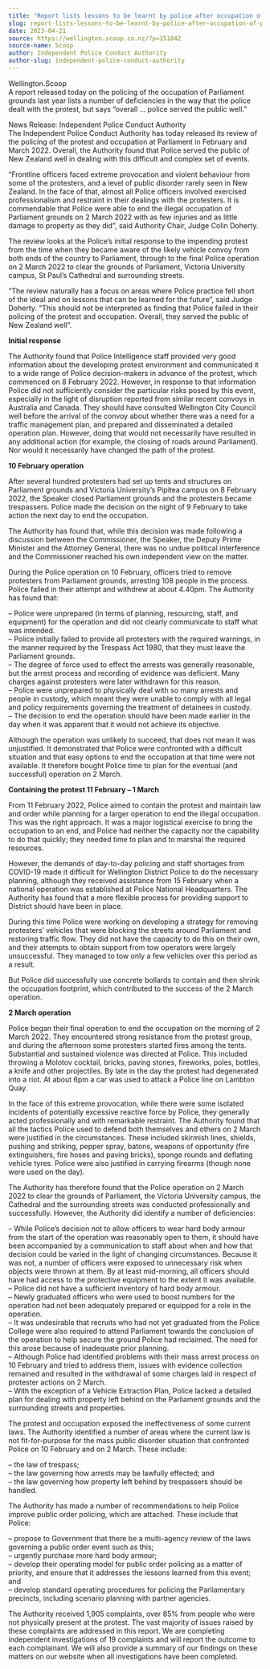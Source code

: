 ```yaml
---
title: "Report lists lessons to be learnt by police after occupation of Parliament"
slug: report-lists-lessons-to-be-learnt-by-police-after-occupation-of-parliament
date: 2023-04-21
source: https://wellington.scoop.co.nz/?p=151842
source-name: Scoop
author: Independent Police Conduct Authority
author-slug: independent-police-conduct-authority
---
```

<p>Wellington.Scoop<br>
A report released today on the policing of the occupation of Parliament grounds last year lists a number of deficiencies in the way that the police dealt with the protest, but says “overall … police served the public well.”<span id="more-151842"></span></p>

<p>News Release: Independent Police Conduct Authority<br>
The Independent Police Conduct Authority has today released its review of the policing of the protest and occupation at Parliament in February and March 2022. Overall, the Authority found that Police served the public of New Zealand well in dealing with this difficult and complex set of events.</p>

<p>“Frontline officers faced extreme provocation and violent behaviour from some of the protesters, and a level of public disorder rarely seen in New Zealand. In the face of that, almost all Police officers involved exercised professionalism and restraint in their dealings with the protesters. It is commendable that Police were able to end the illegal occupation of Parliament grounds on 2 March 2022 with as few injuries and as little damage to property as they did”, said Authority Chair, Judge Colin Doherty.</p>

<p>The review looks at the Police’s initial response to the impending protest from the time when they became aware of the likely vehicle convoy from both ends of the country to Parliament, through to the final Police operation on 2 March 2022 to clear the grounds of Parliament, Victoria University campus, St Paul’s Cathedral and surrounding streets.</p>

<p>“The review naturally has a focus on areas where Police practice fell short of the ideal and on lessons that can be learned for the future”, said Judge Doherty. “This should not be interpreted as finding that Police failed in their policing of the protest and occupation. Overall, they served the public of New Zealand well”.</p>

<p><strong>Initial response</strong></p>

<p>The Authority found that Police Intelligence staff provided very good information about the developing protest environment and communicated it to a wide range of Police decision-makers in advance of the protest, which commenced on 8 February 2022. However, in response to that information Police did not sufficiently consider the particular risks posed by this event, especially in the light of disruption reported from similar recent convoys in Australia and Canada. They should have consulted Wellington City Council well before the arrival of the convoy about whether there was a need for a traffic management plan, and prepared and disseminated a detailed operation plan. However, doing that would not necessarily have resulted in any additional action (for example, the closing of roads around Parliament). Nor would it necessarily have changed the path of the protest.</p>

<p><strong>10 February operation</strong></p>

<p>After several hundred protesters had set up tents and structures on Parliament grounds and Victoria University’s Pipitea campus on 8 February 2022, the Speaker closed Parliament grounds and the protesters became trespassers. Police made the decision on the night of 9 February to take action the next day to end the occupation.</p>

<p>The Authority has found that, while this decision was made following a discussion between the Commissioner, the Speaker, the Deputy Prime Minister and the Attorney General, there was no undue political interference and the Commissioner reached his own independent view on the matter.</p>

<p>During the Police operation on 10 February, officers tried to remove protesters from Parliament grounds, arresting 108 people in the process. Police failed in their attempt and withdrew at about 4.40pm. The Authority has found that:</p>

<p>–    Police were unprepared (in terms of planning, resourcing, staff, and equipment) for the operation and did not clearly communicate to staff what was intended.<br>
–    Police initially failed to provide all protesters with the required warnings, in the manner required by the Trespass Act 1980, that they must leave the Parliament grounds.<br>
–    The degree of force used to effect the arrests was generally reasonable, but the arrest process and recording of evidence was deficient. Many charges against protesters were later withdrawn for this reason.<br>
–    Police were unprepared to physically deal with so many arrests and people in custody, which meant they were unable to comply with all legal and policy requirements governing the treatment of detainees in custody.<br>
 –   The decision to end the operation should have been made earlier in the day when it was apparent that it would not achieve its objective.</p>

<p>Although the operation was unlikely to succeed, that does not mean it was unjustified. It demonstrated that Police were confronted with a difficult situation and that easy options to end the occupation at that time were not available. It therefore bought Police time to plan for the eventual (and successful) operation on 2 March.</p>

<p><strong>Containing the protest 11 February – 1 March</strong></p>

<p>From 11 February 2022, Police aimed to contain the protest and maintain law and order while planning for a larger operation to end the illegal occupation. This was the right approach. It was a major logistical exercise to bring the occupation to an end, and Police had neither the capacity nor the capability to do that quickly; they needed time to plan and to marshal the required resources.</p>

<p>However, the demands of day-to-day policing and staff shortages from COVID-19 made it difficult for Wellington District Police to do the necessary planning, although they received assistance from 15 February when a national operation was established at Police National Headquarters. The Authority has found that a more flexible process for providing support to District should have been in place.</p>

<p>During this time Police were working on developing a strategy for removing protesters’ vehicles that were blocking the streets around Parliament and restoring traffic flow. They did not have the capacity to do this on their own, and their attempts to obtain support from tow operators were largely unsuccessful. They managed to tow only a few vehicles over this period as a result.</p>

<p>But Police did successfully use concrete bollards to contain and then shrink the occupation footprint, which contributed to the success of the 2 March operation.</p>

<p><strong>2 March operation</strong></p>

<p>Police began their final operation to end the occupation on the morning of 2 March 2022. They encountered strong resistance from the protest group, and during the afternoon some protesters started fires among the tents. Substantial and sustained violence was directed at Police. This included throwing a Molotov cocktail, bricks, paving stones, fireworks, poles, bottles, a knife and other projectiles. By late in the day the protest had degenerated into a riot. At about 6pm a car was used to attack a Police line on Lambton Quay.</p>

<p>In the face of this extreme provocation, while there were some isolated incidents of potentially excessive reactive force by Police, they generally acted professionally and with remarkable restraint. The Authority found that all the tactics Police used to defend both themselves and others on 2 March were justified in the circumstances. These included skirmish lines, shields, pushing and striking, pepper spray, batons, weapons of opportunity (fire extinguishers, fire hoses and paving bricks), sponge rounds and deflating vehicle tyres. Police were also justified in carrying firearms (though none were used on the day).</p>

<p>The Authority has therefore found that the Police operation on 2 March 2022 to clear the grounds of Parliament, the Victoria University campus, the Cathedral and the surrounding streets was conducted professionally and successfully. However, the Authority did identify a number of deficiencies:</p>

<p>–    While Police’s decision not to allow officers to wear hard body armour from the start of the operation was reasonably open to them, it should have been accompanied by a communication to staff about when and how that decision could be varied in the light of changing circumstances. Because it was not, a number of officers were exposed to unnecessary risk when objects were thrown at them. By at least mid-morning, all officers should have had access to the protective equipment to the extent it was available.<br>
 –   Police did not have a sufficient inventory of hard body armour.<br>
 –   Newly graduated officers who were used to boost numbers for the operation had not been adequately prepared or equipped for a role in the operation.<br>
 –   It was undesirable that recruits who had not yet graduated from the Police College were also required to attend Parliament towards the conclusion of the operation to help secure the ground Police had reclaimed. The need for this arose because of inadequate prior planning.<br>
–    Although Police had identified problems with their mass arrest process on 10 February and tried to address them, issues with evidence collection remained and resulted in the withdrawal of some charges laid in respect of protester actions on 2 March.<br>
 –   With the exception of a Vehicle Extraction Plan, Police lacked a detailed plan for dealing with property left behind on the Parliament grounds and the surrounding streets and properties.</p>

<p>The protest and occupation exposed the ineffectiveness of some current laws. The Authority identified a number of areas where the current law is not fit-for-purpose for the mass public disorder situation that confronted Police on 10 February and on 2 March. These include:</p>

<p>–    the law of trespass;<br>
–    the law governing how arrests may be lawfully effected; and<br>
 –   the law governing how property left behind by trespassers should be handled.</p>

<p>The Authority has made a number of recommendations to help Police improve public order policing, which are attached. These include that Police:</p>

<p>–   propose to Government that there be a multi-agency review of the laws governing a public order event such as this;<br>
 –   urgently purchase more hard body armour;<br>
  –  develop their operating model for public order policing as a matter of priority, and ensure that it addresses the lessons learned from this event; and<br>
 –   develop standard operating procedures for policing the Parliamentary precincts, including scenario planning with partner agencies.</p>

<p>The Authority received 1,905 complaints, over 85% from people who were not physically present at the protest. The vast majority of issues raised by these complaints are addressed in this report. We are completing independent investigations of 19 complaints and will report the outcome to each complainant. We will also provide a summary of our findings on these matters on our website when all investigations have been completed.</p>